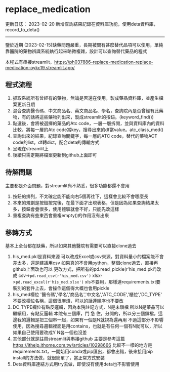 # replace_medication

更新日誌：
2023-02-20 新增查詢結果記錄在資料庫功能，使用deta資料庫，record_to_deta()

---

鑒於近期 (2023-02-15)缺藥問題嚴重，長期被問有甚麼替代品項可以使用，單純靠醫院的藥物辨識系統執行起來略微複雜，設計可以查詢替代藥品的程式

本程式有串接streamlit，https://ph037886-replace-medication-replace-medication-oykc19.streamlit.app/

## 程式流程
1. 抓取系統所有曾經有的藥物，無論是否還在使用，製成藥品資料庫，並產生檔案更新日期
2. 混合查詢醫令碼、中文商品名、英文商品名、學名，查詢院內是否曾經有此藥物，有的話將這些藥物列出來，製成streamlit的按鈕。(keyword_find())
3. 點選後，會將被選擇的藥品的Atc code，一層一層拆開，並與資料庫內的資料比較，將每一層的Atc code當key，搜尋出來的df當value。atc_class_med()
4. 查詢出來的結果，紀錄查詢關鍵字，每一層的ATC code，替代的藥物ACT code的list。df轉dict，配合deta的傳輸方式
5. 呈現在streamlit上
6. 後續只需定期將檔案更新到github上面即可

## 待解問題
主要都是介面問題，對streamlit尚不熟悉，很多功能都還不會用
1. 按鈕的排列，不太確定能不能向右5個再往下，這樣會比較不會哪麼長
2. 本來的規劃是按鈕按完後，在最下面才出現表格，但是因為如果查詢結果太多，按鈕會疊很多，使用體驗就會不好，只能先改這樣
3. 重複查詢有些東西會重複empty()的作用沒有出來

## 移轉方式
基本上全台都在缺藥，所以如果其他醫院有需要可以直接clone過去
1. his_med.pkl是資料來源
可以改成Excel或csv來源，對資料量小的檔案能不會差太多，還是建議用csv
如果真的不會用python，整個clone過去，直接再github上面改也可以
更改方式，把所有的pd.read_pickle(r'his_med.pkl')改成
csv->```pd.read_csv(r'his_med.csv')```
xlsx->```pd.read_excel(r'his_med.xlsx')```
xls不要用，那樣連requirements.txt要裝別的套件上去，會操作這個得大概也會用pickle
2. his_med欄位 '醫令碼','學名','商品名','中文名','ATC_CODE','櫃位','DC_TYPE'
不要改欄位名稱，這個很麻煩，可以的話連順序也不要改
3. DC_TYPE欄位有點反邏輯，因為本院註記方式，N是未鎖檔
所以N是藥品可以繼續用，有點反邏輯
本院有三個庫，門 急 住，分開的，所以分三個鎖檔，這邊我的邏輯是把三個串一起，如果有一個是N就視為還再用
不過這部分不影響使用，因為搜尋邏輯裡面是用contains，也就是有任何一個有N就可以，所以如果自己使用要改成Y N各一個也沒差
4. 其他部分就是註冊streamlit與串接github
主要是參考這篇 https://ithelp.ithome.com.tw/articles/10298666
比較不一樣的地方是requirements.txt，一開始用conda或pip匯出，都會出錯，後來接用pip install的方法做，就很簡單了，當正常方式安裝
5. Deta資料庫連結方式用try去做，即使沒有使用deta也不影響使用